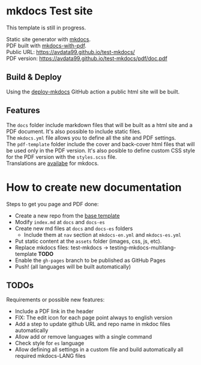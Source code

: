 # mkdocs Test site

This template is still in progress.  

Static site generator with [mkdocs](https://www.mkdocs.org).  
PDF built with [mkdocs-with-pdf](https://github.com/orzih/mkdocs-with-pdf).  
Public URL: https://avdata99.github.io/test-mkdocs/  
PDF version: https://avdata99.github.io/test-mkdocs/pdf/doc.pdf  

## Build & Deploy

Using the [deploy-mkdocs](https://github.com/marketplace/actions/deploy-mkdocs)
GitHub action a public html site will be built.  

## Features

The `docs` folder include markdown files that will be built as a html site and a PDF document. 
It's also possible to include static files.  
The `mkdocs.yml` file allows you to define all the site and PDF settings.  
The `pdf-template` folder include the cover and back-cover html files that will be used only in the PDF version. It's also posible to define custom CSS style for the PDF version with the `styles.scss` file.  
Translations are [availabe](https://www.mkdocs.org/dev-guide/translations/) for mkdocs.  

# How to create new documentation

Steps to get you page and PDF done:

 - Create a new repo from the [base template](https://github.com/avdata99/test-mkdocs)
 - Modify ``index.md`` at ``docs`` and ``docs-es``
 - Create new md files at ``docs`` and ``docs-es`` folders
    - Include them at ``nav`` section at ``mkdocs-en.yml`` and ``mkdocs-es.yml``
 - Put static content at the ``assets`` folder (images, css, js, etc).  
 - Replace mkdocs files: test-mkdocs -> testing-mkdocs-multilang-template **TODO**
 - Enable the ``gh-pages`` branch to be published as GitHub Pages
 - Push! (all languages will be built automatically)

## TODOs

Requirements or possible new features:
 
 - Include a PDF link in the header
 - FIX: The edit icon for each page point always to english version
 - Add a step to update github URL and repo name in mkdoc files automatically
 - Allow add or remove languages with a single command
 - Check style for `es` language
 - Allow defining all settings in a custom file and build automatically all required mkdocs-LANG files
